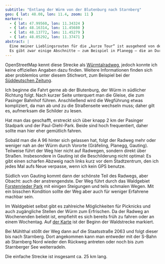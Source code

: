 ```yaml
---
subtitle: "Entlang der Würm von der Blutenburg nach Starnberg"
geo: { lat: 48.08, lon: 11.4, zoom: 11 }
markers:
  - { lat: 47.99560, lon: 11.34324 }
  - { lat: 48.16314, lon: 11.45680 }
  - { lat: 48.13772, lon: 11.45279 }
  - { lat: 48.05292, lon: 11.37471 }
abstract: |
  Eine meiner Lieblingsrouten für die „kurze Tour“ ist ausgehend von der Blutenburg an der Würm entlang nach Starnberg zu radeln.
  Es gibt zwar einige Abschnitte – zum Beispiel in Planegg – die an Durchfahrtsstraßen entlang führen, doch spätestens zwischen Gauting und Mühlthal kommen man auch mit einem ATB oder Mountainbike auf seine\*ihre Kosten.
---
```


OpenStreetMap kennt diese Strecke als [Würmtalradweg](https://www.openstreetmap.org/relation/5391400), jedoch konnte ich keine offiziellen Angaben dazu finden.
Weitere Informationen finden sich aber problemlos unter diesem Stichwort, zum Beispiel bei der [Süddeutschen Zeitung](https://www.sueddeutsche.de/muenchen/starnberg/familientour-durchs-wuermtal-radeln-durch-idyllische-landschaften-1.3111257).

Ich beginne die Fahrt gerne ab der Blutenburg, der Würm in südlicher Richtung folgt.
Nach kurzer Seite unterquert man die Gleise, die zum Pasinger Bahnhof führen.
Anschließend wird die Wegführung etwas kompliziert, da man ab und zu die Straßenseite wechseln muss; daher gilt es, aufmerksam die Schilder zu lesen.

Hat man das geschafft, erstreckt sich über knapp 2 km der Pasinger Stadpark und der Paul-Diehl-Park.
Beide sind hoch frequentiert, daher sollte man hier eher gemütlich fahren.

Sobald man die A 96 hinter sich gelassen hat, folgt der Radweg mehr oder weniger nah an der Würm durch Vororte (Gräfeling, Planegg, Gauting).
Teilweise führt der Weg hier nicht auf Radwegen, sondern direkt über Straßen.
Insbesondere in Gauting ist die Beschilderung nicht optimal:
Es gibt einen scharfen Abzweig nach links kurz vor dem Stadtzentrum, den ich jedes Mal aufs Neue verpasse, wenn ich kein GPS benutze.

Südlich von Gauting kommt dann der schönste Teil des Radwegs, aber Obacht: auch der anstrengendste.
Der Weg führt durch das Waldgebiet [Forstenrieder Park](https://de.wikipedia.org/wiki/Forstenrieder_Park) mit einigen Steigungen und teils schmalen Wegen.
Mit ein bisschen Kondition sollte der Weg aber auch für weniger Erfahrene machbar sein.

Im Waldgebiet selbst gibt es zahlreiche Möglichkeiten für Picknicks und auch zugängliche Stellen der Würm zum Erfrischen.
Da der Radweg an Wochenenden beliebt ist, empfiehlt es sich bereits früh zu fahren oder an einem Wochentag.
Auf [der Karte](#map-embed) ist der Beginn der Waldstrecke markiert.

Bei Mühlthal stößt der Weg dann auf die Staatsstraße 2063 und folgt dieser bis nach Starnberg.
Dort angekommen kann man entweder mit der S-Bahn ab Starnberg Nord wieder den Rückweg antreten oder noch bis zum Starnberger See weiterradeln.

Die einfache Strecke ist insgesamt ca. 25 km lang.
